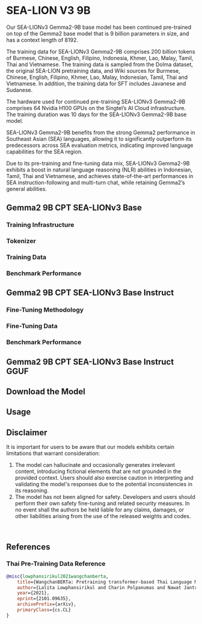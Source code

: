 # SEA-LION V3 9B



Our SEA-LIONv3 Gemma2-9B base model has been continued pre-trained on top of the Gemma2 base model that is 9 billion parameters in size, and has a context length of 8192.

The training data for SEA-LIONv3 Gemma2-9B comprises 200 billion tokens of Burmese, Chinese, English, Filipino, Indonesia, Khmer, Lao, Malay, Tamil, Thai and Vietnamese. The training data is sampled from the Dolma dataset, the original SEA-LION pretraining data, and Wiki sources for Burmese, Chinese, English, Filipino, Khmer, Lao, Malay, Indonesian, Tamil, Thai and Vietnamese. In addition, the training data for SFT includes Javanese and Sudanese.

The hardware used for continued pre-training SEA-LIONv3 Gemma2-9B comprises 64 Nvidia H100 GPUs on the Singtel’s AI Cloud infrastructure. The training duration was 10 days for the SEA-LIONv3 Gemma2-9B base model.

SEA-LIONv3 Gemma2-9B benefits from the strong Gemma2 performance in Southeast Asian (SEA) languages, allowing it to significantly outperform its predecessors across SEA evaluation metrics, indicating improved language capabilities for the SEA region.

Due to its pre-training and fine-tuning data mix, SEA-LIONv3 Gemma2-9B exhibits a boost in natural language reasoning (NLR) abilities in Indonesian, Tamil, Thai and Vietnamese, and achieves state-of-the-art performances in SEA instruction-following and multi-turn chat, while retaining Gemma2’s general abilities.


## Gemma2 9B CPT SEA-LIONv3 Base
### Training Infrastructure
### Tokenizer
### Training Data
### Benchmark Performance

## Gemma2 9B CPT SEA-LIONv3 Base Instruct
### Fine-Tuning Methodology
### Fine-Tuning Data
### Benchmark Performance

## Gemma2 9B CPT SEA-LIONv3 Base Instruct GGUF

## Download the Model

## Usage 

## Disclaimer

It is important for users to be aware that our models exhibits certain limitations that warrant consideration:
1. The model can hallucinate and occasionally generates irrelevant content, introducing fictional elements that are not grounded in the provided context. Users should also exercise caution in interpreting and validating the model's responses due to the potential inconsistencies in its reasoning. 
2. The model has not been aligned for safety. Developers and users should perform their own safety fine-tuning and related security measures. In no event shall the authors be held liable for any claims, damages, or other liabilities arising from the use of the released weights and codes.

<br>

## References
### Thai Pre-Training Data Reference

```bibtex
@misc{lowphansirikul2021wangchanberta,
    title={WangchanBERTa: Pretraining transformer-based Thai Language Models},
    author={Lalita Lowphansirikul and Charin Polpanumas and Nawat Jantrakulchai and Sarana Nutanong},
    year={2021},
    eprint={2101.09635},
    archivePrefix={arXiv},
    primaryClass={cs.CL}
}
```

